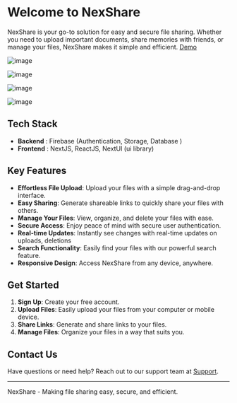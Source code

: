 # Welcome to NexShare

NexShare is your go-to solution for easy and secure file sharing. Whether you need to upload important documents, share memories with friends, or manage your files, NexShare makes it simple and efficient. [Demo](https://nexshare.vercel.app/)
<br>

![image](https://github.com/user-attachments/assets/606d7a7a-c00e-478d-818e-c0010b3f629d)

![image](https://github.com/user-attachments/assets/848d6271-1d7e-4367-98d9-a64c1c9b3e9d)

![image](https://github.com/user-attachments/assets/385c1c66-a36d-432c-97db-77ec51baf69a)

![image](https://github.com/user-attachments/assets/5f449dad-8f86-4bcd-80f4-faf55eaa872c)

## Tech Stack

- **Backend** : Firebase (Authentication, Storage, Database )
- **Frontend** : NextJS, ReactJS, NextUI (ui library)

## Key Features

- **Effortless File Upload**: Upload your files with a simple drag-and-drop interface.
- **Easy Sharing**: Generate shareable links to quickly share your files with others.
- **Manage Your Files**: View, organize, and delete your files with ease.
- **Secure Access**: Enjoy peace of mind with secure user authentication.
- **Real-time Updates**: Instantly see changes with real-time updates on uploads, deletions
- **Search Functionality**: Easily find your files with our powerful search feature.
- **Responsive Design**: Access NexShare from any device, anywhere.

## Get Started

1. **Sign Up**: Create your free account.
2. **Upload Files**: Easily upload your files from your computer or mobile device.
3. **Share Links**: Generate and share links to your files.
4. **Manage Files**: Organize your files in a way that suits you.

## Contact Us

Have questions or need help? Reach out to our support team at [Support](mailto:ishuu.singh13@gmail.com).

---

NexShare - Making file sharing easy, secure, and efficient.
